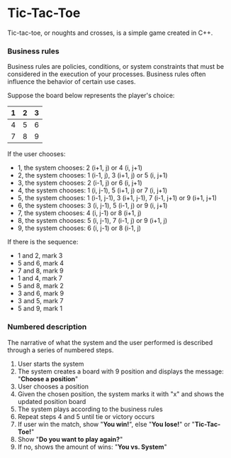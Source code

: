 # Tic-Tac-Toe
Tic-tac-toe, or noughts and crosses, is a simple game created in C++.

### Business rules

Business rules are policies, conditions, or system constraints that must be considered in the execution of your processes. Business rules often influence the behavior of certain use cases.

Suppose the board below represents the player's choice:

| 1  | 2  | 3  |
|---|---|---|
| 4  |  5 |  6 |
|  7 |  8 |  9 |


If the user chooses:
* 1, the system chooses: 2 (i+1, j) or 4 (i, j+1)
* 2, the system chooses: 1 (i-1, j), 3 (i+1, j) or 5 (i, j+1)
* 3, the system chooses: 2 (i-1, j) or 6 (i, j+1)
* 4, the system chooses: 1 (i, j-1), 5 (i+1, j) or 7 (i, j+1) 
* 5, the system chooses: 1 (i-1, j-1), 3 (i+1, j-1), 7 (i-1, j+1) or 9 (i+1, j+1)
* 6, the system chooses: 3 (i, j-1), 5 (i-1, j) or 9 (i, j+1)
* 7, the system chooses: 4 (i, j-1) or 8 (i+1, j)
* 8, the system chooses: 5 (i, j-1), 7 (i-1, j) or 9 (i+1, j)
* 9, the system chooses: 6 (i, j-1) or 8 (i-1, j)

If there is the sequence:
* 1 and 2, mark 3
* 5 and 6, mark 4
* 7 and 8, mark 9
* 1 and 4, mark 7
* 5 and 8, mark 2
* 3 and 6, mark 9
* 3 and 5, mark 7
* 5 and 9, mark 1

### Numbered description

The narrative of what the system and the user performed is described through a series of numbered steps.

1. User starts the system
2. The system creates a board with 9 position and displays the message: "**Choose a position**"
3. User chooses a position
4. Given the chosen position, the system marks it with "x" and shows the updated position board
5. The system plays according to the business rules
6. Repeat steps 4 and 5 until tie or victory occurs
7. If user win the match, show "**You win!**", else "**You lose!**" or "**Tic-Tac-Toe!**"
8. Show "**Do you want to play again?**"
9. If no, shows the amount of wins: "**You vs. System**"
